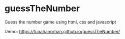 # guessTheNumber
Guess the number game using html, css and javascript

Demo: https://tunahanorhan.github.io/guessTheNumber/
